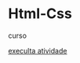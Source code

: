 # Html-Css
 curso

 <a href="https://anacaroline0807.github.io/Html-css5/Exercícios/exe001">execulta atividade </a>